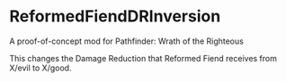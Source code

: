 # ReformedFiendDRInversion

A proof-of-concept mod for Pathfinder: Wrath of the Righteous

This changes the Damage Reduction that Reformed Fiend receives from X/evil to X/good.
